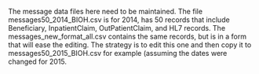 The message data files here need to be maintained.  The file messages50_2014_BIOH.csv is for 2014, has 50 records that include
Beneficiary, InpatientClaim, OutPatientClaim, and HL7 records.  The messages_new_format_all.csv contains the same records,
but is in a form that will ease the editing.  The strategy is to edit this one and then copy it to messages50_2015_BIOH.csv
for example (assuming the dates were changed for 2015.
